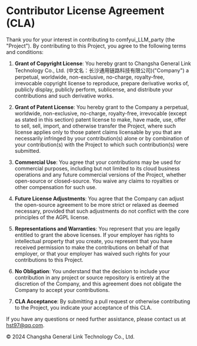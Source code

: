 # Contributor License Agreement (CLA) 


Thank you for your interest in contributing to comfyui_LLM_party (the "Project"). By contributing to this Project, you agree to the following terms and conditions:


1. **Grant of Copyright License**:
   You hereby grant to Changsha General Link Technology Co., Ltd. (中文名：长沙通用链路科技有限公司)("Company") a perpetual, worldwide, non-exclusive, no-charge, royalty-free, irrevocable copyright license to reproduce, prepare derivative works of, publicly display, publicly perform, sublicense, and distribute your contributions and such derivative works.


2. **Grant of Patent License**:
   You hereby grant to the Company a perpetual, worldwide, non-exclusive, no-charge, royalty-free, irrevocable (except as stated in this section) patent license to make, have made, use, offer to sell, sell, import, and otherwise transfer the Project, where such license applies only to those patent claims licensable by you that are necessarily infringed by your contribution(s) alone or by combination of your contribution(s) with the Project to which such contribution(s) were submitted.


3. **Commercial Use**:
   You agree that your contributions may be used for commercial purposes, including but not limited to its cloud business operations and any future commercial versions of the Project, whether open-source or closed-source. You waive any claims to royalties or other compensation for such use.


4. **Future License Adjustments**:
   You agree that the Company can adjust the open-source agreement to be more strict or relaxed as deemed necessary, provided that such adjustments do not conflict with the core principles of the AGPL license.


5. **Representations and Warranties**:
   You represent that you are legally entitled to grant the above licenses. If your employer has rights to intellectual property that you create, you represent that you have received permission to make the contributions on behalf of that employer, or that your employer has waived such rights for your contributions to this Project.


6. **No Obligation**:
   You understand that the decision to include your contribution in any project or source repository is entirely at the discretion of the Company, and this agreement does not obligate the Company to accept your contributions.


7. **CLA Acceptance**:
   By submitting a pull request or otherwise contributing to the Project, you indicate your acceptance of this CLA.


If you have any questions or need further assistance, please contact us at hst97@qq.com.


© 2024 Changsha General Link Technology Co., Ltd.
